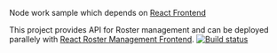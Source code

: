 Node work sample which depends on [React Frontend](https://github.com/openmohan/reactjs-work-sample)

This project provides API for Roster management and can be deployed parallely with [React Roster Management Frontend](https://github.com/openmohan/reactjs-work-sample).
[![Build status](https://ci.appveyor.com/api/projects/status/dgx7yenx69o1e5ae/branch/master?svg=true)](https://ci.appveyor.com/project/openmohan/nodejs-work-sample/branch/master)


